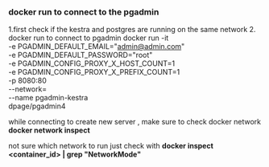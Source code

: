 ### docker run to connect to the pgadmin

1.first check if the kestra and postgres are running on the same network
2. docker run to connect to pgadmin
    docker run -it \
-e PGADMIN_DEFAULT_EMAIL="admin@admin.com" \
-e PGADMIN_DEFAULT_PASSWORD="root" \
-e PGADMIN_CONFIG_PROXY_X_HOST_COUNT=1 \
-e PGADMIN_CONFIG_PROXY_X_PREFIX_COUNT=1 \
-p 8080:80 \
--network=<network-name> \
--name pgadmin-kestra \
dpage/pgadmin4


while connecting to create new server , make sure to check docker network
**docker network inspect <network-name>**

not sure which network to run just check with 
**docker inspect <container_id> | grep "NetworkMode"**